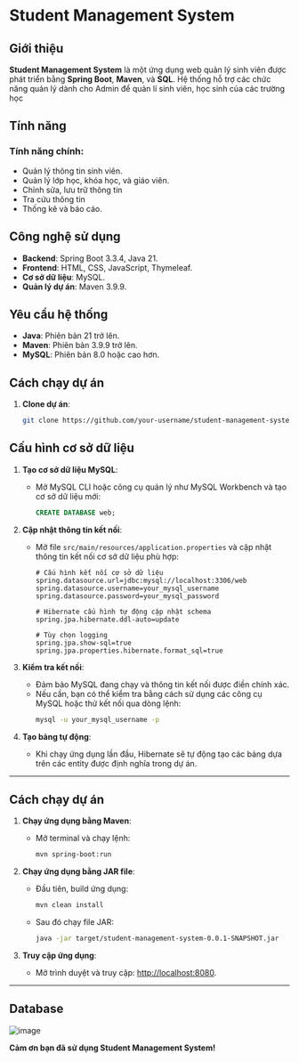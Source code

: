 # Student Management System

## Giới thiệu

**Student Management System** là một ứng dụng web quản lý sinh viên được phát triển bằng **Spring Boot**, **Maven**, và **SQL**. Hệ thống hỗ trợ các chức năng quản lý dành cho Admin để quản lí sinh viên, học sinh của các trường học

## Tính năng

### Tính năng chính:
- Quản lý thông tin sinh viên.
- Quản lý lớp học, khóa học, và giáo viên.
- Chỉnh sửa, lưu trữ thông tin
- Tra cứu thông tin
- Thống kê và báo cáo.

## Công nghệ sử dụng
- **Backend**: Spring Boot 3.3.4, Java 21.
- **Frontend**: HTML, CSS, JavaScript, Thymeleaf.
- **Cơ sở dữ liệu**: MySQL.
- **Quản lý dự án**: Maven 3.9.9.

## Yêu cầu hệ thống
- **Java**: Phiên bản 21 trở lên.
- **Maven**: Phiên bản 3.9.9 trở lên.
- **MySQL**: Phiên bản 8.0 hoặc cao hơn.

## Cách chạy dự án

1. **Clone dự án**:
   ```bash
   git clone https://github.com/your-username/student-management-system.git
## Cấu hình cơ sở dữ liệu

1. **Tạo cơ sở dữ liệu MySQL**:
   - Mở MySQL CLI hoặc công cụ quản lý như MySQL Workbench và tạo cơ sở dữ liệu mới:
     ```sql
     CREATE DATABASE web;
     ```

2. **Cập nhật thông tin kết nối**:
   - Mở file `src/main/resources/application.properties` và cập nhật thông tin kết nối cơ sở dữ liệu phù hợp:
     ```properties
     # Cấu hình kết nối cơ sở dữ liệu
     spring.datasource.url=jdbc:mysql://localhost:3306/web
     spring.datasource.username=your_mysql_username
     spring.datasource.password=your_mysql_password

     # Hibernate cấu hình tự động cập nhật schema
     spring.jpa.hibernate.ddl-auto=update

     # Tùy chọn logging
     spring.jpa.show-sql=true
     spring.jpa.properties.hibernate.format_sql=true
     ```

3. **Kiểm tra kết nối**:
   - Đảm bảo MySQL đang chạy và thông tin kết nối được điền chính xác. 
   - Nếu cần, bạn có thể kiểm tra bằng cách sử dụng các công cụ MySQL hoặc thử kết nối qua dòng lệnh:
     ```bash
     mysql -u your_mysql_username -p
     ```

4. **Tạo bảng tự động**:
   - Khi chạy ứng dụng lần đầu, Hibernate sẽ tự động tạo các bảng dựa trên các entity được định nghĩa trong dự án.

---

## Cách chạy dự án

1. **Chạy ứng dụng bằng Maven**:
   - Mở terminal và chạy lệnh:
     ```bash
     mvn spring-boot:run
     ```

2. **Chạy ứng dụng bằng JAR file**:
   - Đầu tiên, build ứng dụng:
     ```bash
     mvn clean install
     ```
   - Sau đó chạy file JAR:
     ```bash
     java -jar target/student-management-system-0.0.1-SNAPSHOT.jar
     ```

3. **Truy cập ứng dụng**:
   - Mở trình duyệt và truy cập: [http://localhost:8080](http://localhost:8080).

---
## Database
![image](https://github.com/user-attachments/assets/fa4e1680-5d34-4042-b4f3-d12c239f124c)




**Cảm ơn bạn đã sử dụng Student Management System!**
